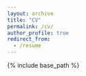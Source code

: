 ```yaml
---
layout: archive
title: "CV"
permalink: /cv/
author_profile: true
redirect_from:
  - /resume
---
```


{% include base_path %}

<object data="../files/resume-dycaico9.pdf
" width="1000" height="1000" type='application/pdf'></object>